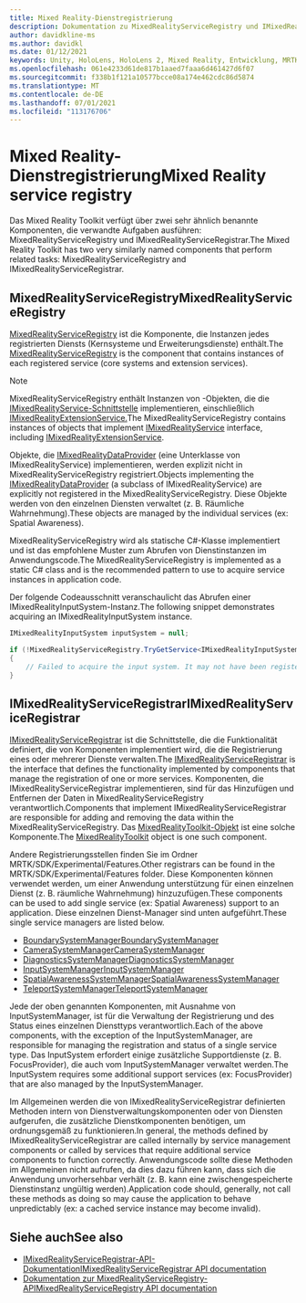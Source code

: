 ```yaml
---
title: Mixed Reality-Dienstregistrierung
description: Dokumentation zu MixedRealityServiceRegistry und IMixedRealityServiceRegistrar
author: davidkline-ms
ms.author: davidkl
ms.date: 01/12/2021
keywords: Unity, HoloLens, HoloLens 2, Mixed Reality, Entwicklung, MRTK,
ms.openlocfilehash: 061e4233d61de817b1aaed7faaa6d461427d6f07
ms.sourcegitcommit: f338b1f121a10577bcce08a174e462cdc86d5874
ms.translationtype: MT
ms.contentlocale: de-DE
ms.lasthandoff: 07/01/2021
ms.locfileid: "113176706"
---
```

# <a name="mixed-reality-service-registry"></a><span data-ttu-id="1d529-104">Mixed Reality-Dienstregistrierung</span><span class="sxs-lookup"><span data-stu-id="1d529-104">Mixed Reality service registry</span></span>

<span data-ttu-id="1d529-105">Das Mixed Reality Toolkit verfügt über zwei sehr ähnlich benannte Komponenten, die verwandte Aufgaben ausführen: MixedRealityServiceRegistry und IMixedRealityServiceRegistrar.</span><span class="sxs-lookup"><span data-stu-id="1d529-105">The Mixed Reality Toolkit has two very similarly named components that perform related tasks: MixedRealityServiceRegistry and IMixedRealityServiceRegistrar.</span></span>

## <a name="mixedrealityserviceregistry"></a><span data-ttu-id="1d529-106">MixedRealityServiceRegistry</span><span class="sxs-lookup"><span data-stu-id="1d529-106">MixedRealityServiceRegistry</span></span>

<span data-ttu-id="1d529-107">[MixedRealityServiceRegistry](xref:Microsoft.MixedReality.Toolkit.MixedRealityServiceRegistry) ist die Komponente, die Instanzen jedes registrierten Diensts (Kernsysteme und Erweiterungsdienste) enthält.</span><span class="sxs-lookup"><span data-stu-id="1d529-107">The [MixedRealityServiceRegistry](xref:Microsoft.MixedReality.Toolkit.MixedRealityServiceRegistry) is the component that contains instances of each registered service (core systems and extension services).</span></span>

> [!NOTE]
> <span data-ttu-id="1d529-108">MixedRealityServiceRegistry enthält Instanzen von -Objekten, die die [IMixedRealityService-Schnittstelle](xref:Microsoft.MixedReality.Toolkit.IMixedRealityService) implementieren, einschließlich [IMixedRealityExtensionService.](xref:Microsoft.MixedReality.Toolkit.IMixedRealityExtensionService)</span><span class="sxs-lookup"><span data-stu-id="1d529-108">The MixedRealityServiceRegistry contains instances of objects that implement [IMixedRealityService](xref:Microsoft.MixedReality.Toolkit.IMixedRealityService) interface, including [IMixedRealityExtensionService](xref:Microsoft.MixedReality.Toolkit.IMixedRealityExtensionService).</span></span>
>
><span data-ttu-id="1d529-109">Objekte, die [IMixedRealityDataProvider](xref:Microsoft.MixedReality.Toolkit.IMixedRealityDataProvider) (eine Unterklasse von IMixedRealityService) implementieren, werden explizit nicht in MixedRealityServiceRegistry registriert.</span><span class="sxs-lookup"><span data-stu-id="1d529-109">Objects implementing the [IMixedRealityDataProvider](xref:Microsoft.MixedReality.Toolkit.IMixedRealityDataProvider) (a subclass of IMixedRealityService) are explicitly not registered in the MixedRealityServiceRegistry.</span></span> <span data-ttu-id="1d529-110">Diese Objekte werden von den einzelnen Diensten verwaltet (z. B. Räumliche Wahrnehmung).</span><span class="sxs-lookup"><span data-stu-id="1d529-110">These objects are managed by the individual services (ex: Spatial Awareness).</span></span>

<span data-ttu-id="1d529-111">MixedRealityServiceRegistry wird als statische C#-Klasse implementiert und ist das empfohlene Muster zum Abrufen von Dienstinstanzen im Anwendungscode.</span><span class="sxs-lookup"><span data-stu-id="1d529-111">The MixedRealityServiceRegistry is implemented as a static C# class and is the recommended pattern to use to acquire service instances in application code.</span></span>

<span data-ttu-id="1d529-112">Der folgende Codeausschnitt veranschaulicht das Abrufen einer IMixedRealityInputSystem-Instanz.</span><span class="sxs-lookup"><span data-stu-id="1d529-112">The following snippet demonstrates acquiring an IMixedRealityInputSystem instance.</span></span>

```c#
IMixedRealityInputSystem inputSystem = null;

if (!MixedRealityServiceRegistry.TryGetService<IMixedRealityInputSystem>(out inputSystem))
{
    // Failed to acquire the input system. It may not have been registered
}
```

## <a name="imixedrealityserviceregistrar"></a><span data-ttu-id="1d529-113">IMixedRealityServiceRegistrar</span><span class="sxs-lookup"><span data-stu-id="1d529-113">IMixedRealityServiceRegistrar</span></span>

<span data-ttu-id="1d529-114">[IMixedRealityServiceRegistrar](xref:Microsoft.MixedReality.Toolkit.IMixedRealityServiceRegistrar) ist die Schnittstelle, die die Funktionalität definiert, die von Komponenten implementiert wird, die die Registrierung eines oder mehrerer Dienste verwalten.</span><span class="sxs-lookup"><span data-stu-id="1d529-114">The [IMixedRealityServiceRegistrar](xref:Microsoft.MixedReality.Toolkit.IMixedRealityServiceRegistrar) is the interface that defines the functionality implemented by components that manage the registration of one or more services.</span></span> <span data-ttu-id="1d529-115">Komponenten, die IMixedRealityServiceRegistrar implementieren, sind für das Hinzufügen und Entfernen der Daten in MixedRealityServiceRegistry verantwortlich.</span><span class="sxs-lookup"><span data-stu-id="1d529-115">Components that implement IMixedRealityServiceRegistrar are responsible for adding and removing the data within the MixedRealityServiceRegistry.</span></span> <span data-ttu-id="1d529-116">Das [MixedRealityToolkit-Objekt](xref:Microsoft.MixedReality.Toolkit.MixedRealityToolkit) ist eine solche Komponente.</span><span class="sxs-lookup"><span data-stu-id="1d529-116">The [MixedRealityToolkit](xref:Microsoft.MixedReality.Toolkit.MixedRealityToolkit) object is one such component.</span></span>

<span data-ttu-id="1d529-117">Andere Registrierungsstellen finden Sie im Ordner MRTK/SDK/Experimental/Features.</span><span class="sxs-lookup"><span data-stu-id="1d529-117">Other registrars can be found in the MRTK/SDK/Experimental/Features folder.</span></span> <span data-ttu-id="1d529-118">Diese Komponenten können verwendet werden, um einer Anwendung unterstützung für einen einzelnen Dienst (z. B. räumliche Wahrnehmung) hinzuzufügen.</span><span class="sxs-lookup"><span data-stu-id="1d529-118">These components can be used to add single service (ex: Spatial Awareness) support to an application.</span></span> <span data-ttu-id="1d529-119">Diese einzelnen Dienst-Manager sind unten aufgeführt.</span><span class="sxs-lookup"><span data-stu-id="1d529-119">These single service managers are listed below.</span></span>

- [<span data-ttu-id="1d529-120">BoundarySystemManager</span><span class="sxs-lookup"><span data-stu-id="1d529-120">BoundarySystemManager</span></span>](xref:Microsoft.MixedReality.Toolkit.Experimental.Boundary.BoundarySystemManager)
- [<span data-ttu-id="1d529-121">CameraSystemManager</span><span class="sxs-lookup"><span data-stu-id="1d529-121">CameraSystemManager</span></span>](xref:Microsoft.MixedReality.Toolkit.Experimental.CameraSystem.CameraSystemManager)
- [<span data-ttu-id="1d529-122">DiagnosticsSystemManager</span><span class="sxs-lookup"><span data-stu-id="1d529-122">DiagnosticsSystemManager</span></span>](xref:Microsoft.MixedReality.Toolkit.Experimental.Diagnostics.DiagnosticsSystemManager)
- [<span data-ttu-id="1d529-123">InputSystemManager</span><span class="sxs-lookup"><span data-stu-id="1d529-123">InputSystemManager</span></span>](xref:Microsoft.MixedReality.Toolkit.Experimental.Input.InputSystemManager)
- [<span data-ttu-id="1d529-124">SpatialAwarenessSystemManager</span><span class="sxs-lookup"><span data-stu-id="1d529-124">SpatialAwarenessSystemManager</span></span>](xref:Microsoft.MixedReality.Toolkit.Experimental.SpatialAwareness.SpatialAwarenessSystemManager)
- [<span data-ttu-id="1d529-125">TeleportSystemManager</span><span class="sxs-lookup"><span data-stu-id="1d529-125">TeleportSystemManager</span></span>](xref:Microsoft.MixedReality.Toolkit.Experimental.Teleport.TeleportSystemManager)

<span data-ttu-id="1d529-126">Jede der oben genannten Komponenten, mit Ausnahme von InputSystemManager, ist für die Verwaltung der Registrierung und des Status eines einzelnen Diensttyps verantwortlich.</span><span class="sxs-lookup"><span data-stu-id="1d529-126">Each of the above components, with the exception of the InputSystemManager, are responsible for managing the registration and status of a single service type.</span></span> <span data-ttu-id="1d529-127">Das InputSystem erfordert einige zusätzliche Supportdienste (z. B. FocusProvider), die auch vom InputSystemManager verwaltet werden.</span><span class="sxs-lookup"><span data-stu-id="1d529-127">The InputSystem requires some additional support services (ex: FocusProvider) that are also managed by the InputSystemManager.</span></span>

<span data-ttu-id="1d529-128">Im Allgemeinen werden die von IMixedRealityServiceRegistrar definierten Methoden intern von Dienstverwaltungskomponenten oder von Diensten aufgerufen, die zusätzliche Dienstkomponenten benötigen, um ordnungsgemäß zu funktionieren.</span><span class="sxs-lookup"><span data-stu-id="1d529-128">In general, the methods defined by IMixedRealityServiceRegistrar are called internally by service management components or called by services that require additional service components to function correctly.</span></span> <span data-ttu-id="1d529-129">Anwendungscode sollte diese Methoden im Allgemeinen nicht aufrufen, da dies dazu führen kann, dass sich die Anwendung unvorhersehbar verhält (z. B. kann eine zwischengespeicherte Dienstinstanz ungültig werden).</span><span class="sxs-lookup"><span data-stu-id="1d529-129">Application code should, generally, not call these methods as doing so may cause the application to behave unpredictably (ex: a cached service instance may become invalid).</span></span>

## <a name="see-also"></a><span data-ttu-id="1d529-130">Siehe auch</span><span class="sxs-lookup"><span data-stu-id="1d529-130">See also</span></span>

- [<span data-ttu-id="1d529-131">IMixedRealityServiceRegistrar-API-Dokumentation</span><span class="sxs-lookup"><span data-stu-id="1d529-131">IMixedRealityServiceRegistrar API documentation</span></span>](xref:Microsoft.MixedReality.Toolkit.IMixedRealityServiceRegistrar)
- [<span data-ttu-id="1d529-132">Dokumentation zur MixedRealityServiceRegistry-API</span><span class="sxs-lookup"><span data-stu-id="1d529-132">MixedRealityServiceRegistry API documentation</span></span>](xref:Microsoft.MixedReality.Toolkit.MixedRealityServiceRegistry)
